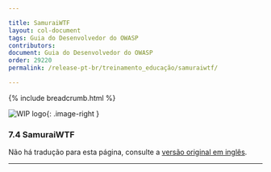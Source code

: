 ```yaml
---

title: SamuraiWTF
layout: col-document
tags: Guia do Desenvolvedor do OWASP
contributors:
document: Guia do Desenvolvedor do OWASP
order: 29220
permalink: /release-pt-br/treinamento_educação/samuraiwtf/

---
```


{% include breadcrumb.html %}

<style type="text/css">
.image-right {
  height: 180px;
  display: block;
  margin-left: auto;
  margin-right: auto;
  float: right;
}
</style>

![WIP logo](../../../assets/images/dg_wip.png "Trabalho em andamento"){: .image-right }

### 7.4 SamuraiWTF

Não há tradução para esta página, consulte a [versão original em inglês][release0904].

----

[release0904]: https://github.com/OWASP/www-project-developer-guide/blob/main/draft/09-training-education/04-samurai-wtf.md
